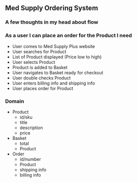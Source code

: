 ## Med Supply Ordering System

### A few thoughts in my head about flow

### As a user I can place an order for the Product I need
 - User comes to Med Supply Plus website
 - User searches for Product
 - List of Product displayed (Price low to high)
 - User selects Product
 - Product is added to Basket
 - User navigates to Basket ready for checkout
 - User double checks Product
 - User enters billing info and shipping info
 - User places order for Product
 
 ### Domain
 - Product
    - id/sku
    - title
    - description
    - price
 - Basket
   - total
   - Product
 - Order
   - id/number
   - Product
   - shipping info
   - billing info
